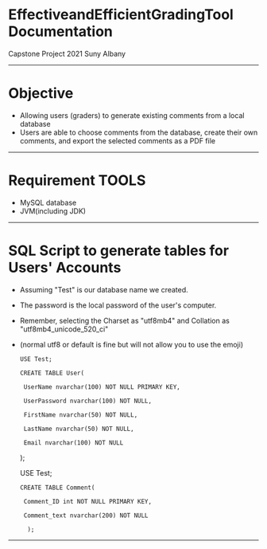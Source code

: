 # EffectiveandEfficientGradingTool Documentation 
Capstone Project 2021 Suny Albany

--------

# Objective
- Allowing users (graders) to generate existing comments from a local database
- Users are able to choose comments from the database, create their own comments, and export the selected comments as a PDF file

-----------------

# Requirement TOOLS
- MySQL database
- JVM(including JDK)

--------------------------

# SQL Script to generate tables for Users' Accounts 

- Assuming "Test" is our database name we created. 
- The password is the local password of the user's computer.
- Remember, selecting the Charset as "utf8mb4" and Collation as "utf8mb4_unicode_520_ci"
- (normal utf8 or default is fine but will not allow you to use the emoji)

      USE Test;

      CREATE TABLE User(

       UserName nvarchar(100) NOT NULL PRIMARY KEY,

       UserPassword nvarchar(100) NOT NULL,

       FirstName nvarchar(50) NOT NULL,

       LastName nvarchar(50) NOT NULL,

       Email nvarchar(100) NOT NULL

	);  

	USE Test;

      CREATE TABLE Comment(

       Comment_ID int NOT NULL PRIMARY KEY,

       Comment_text nvarchar(200) NOT NULL

    	);

----------------
